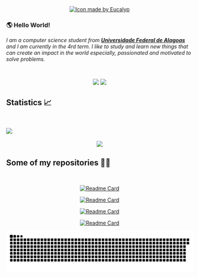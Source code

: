 <div align="center">
<a href="https://www.flaticon.com/authors/eucalyp">
<img title="Icon made by Eucalyp" src="https://image.flaticon.com/icons/png/512/2463/2463478.png" width="150px">
</a>
</div>

### :earth_americas: Hello World!

<em>I am a computer science student from <a href="https://ufal.br/"><b>Universidade Federal de Alagoas</b></a> and I am currently in the 4rd term. I like to study and learn new things that can create an impact in the world especially, passionated and motivated to solve problems. </em>

<br/>

<p align="center">
  <a href="mailto:joaoayalla19@gmail.com" alt="Gmail">
  <img src="https://img.shields.io/badge/-Gmail-FF0000?style=flat-square&labelColor=FF0000&logo=gmail&logoColor=white" width="80px"></a>

  <a href="https://www.linkedin.com/in/jo%C3%A3o-victor-ayalla-13249218b/" alt="Linkedin">
  <img src="https://img.shields.io/badge/-Linkedin-0e76a8?style=flat-square&logo=Linkedin&logoColor=white" width="90px"></a>
</p>

## Statistics :chart_with_upwards_trend:

<br/>

[![](https://activity-graph.herokuapp.com/graph?username=jonh14lk&theme=redical)]()

<p align="center">
<img align="center" src="https://github-readme-stats.vercel.app/api?username=jonh14lk&show_icons=true&theme=radical">
<br/>
</p>

## Some of my repositories :man_technologist:

<br/>

<div align="center">

[![Readme Card](https://github-readme-stats.vercel.app/api/pin/?username=jonh14lk&repo=Competitive_Programming&theme=radical&border_radius=10)](https://github.com/jonh14lk/Competitive_Programming)
<br/>

[![Readme Card](https://github-readme-stats.vercel.app/api/pin/?username=jonh14lk&repo=CovidBR&theme=radical&border_radius=10)](https://github.com/jonh14lk/CovidBR)
<br/>

[![Readme Card](https://github-readme-stats.vercel.app/api/pin/?username=jonh14lk&repo=StudiesGroups&theme=radical&border_radius=10)](https://github.com/jonh14lk/StudiesGroups)
<br/>

[![Readme Card](https://github-readme-stats.vercel.app/api/pin/?username=jonh14lk&repo=p5jsSketches&theme=radical&border_radius=10)](https://github.com/jonh14lk/p5jsSketches)

</div>

![Snake animation](https://github.com/jonh14lk/jonh14lk/blob/output/snake.svg)
